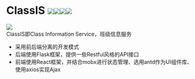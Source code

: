 # ClassIS ![](https://raw.githubusercontent.com/wiki/SRE312/ClassIS/images/license.jpg)![](https://raw.githubusercontent.com/wiki/SRE312/ClassIS/images/flask.jpg)![](https://raw.githubusercontent.com/wiki/SRE312/ClassIS/images/react.jpg)![](https://raw.githubusercontent.com/wiki/SRE312/ClassIS/images/antd.jpg)  
<img align="middle" src="https://raw.githubusercontent.com/wiki/SRE312/ClassIS/images/logo.png"></img>  
ClassIS即Class Information Service，班级信息服务  
* 采用前后端分离的开发模式  
* 后端使用Flask框架，提供一些Restful风格的API接口  
* 前端使用React框架，并结合mobx进行状态管理、选用antd作为UI组件库、使用axios实现Ajax  
